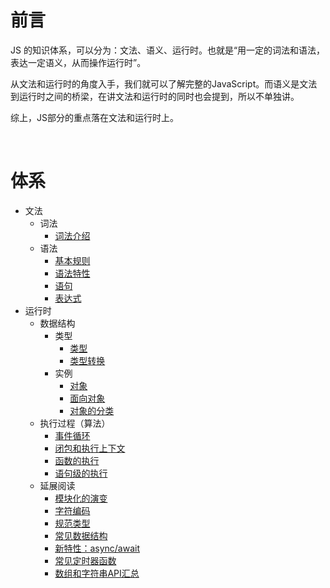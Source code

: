 # 前言

JS 的知识体系，可以分为：文法、语义、运行时。也就是“用一定的词法和语法，表达一定语义，从而操作运行时”。

从文法和运行时的角度入手，我们就可以了解完整的JavaScript。而语义是文法到运行时之间的桥梁，在讲文法和运行时的同时也会提到，所以不单独讲。

综上，JS部分的重点落在文法和运行时上。

<br/>

# 体系

- 文法
    * 词法
        + [词法介绍][001]
    * 语法
        + [基本规则][002]
        + [语法特性][003]
        + [语句][004]
        + [表达式][005]
- 运行时
    * 数据结构
        + 类型
            * [类型][006]
            * [类型转换][016]
        + 实例
            * [对象][007]
            * [面向对象][008]
            * [对象的分类][009]
    * 执行过程（算法）
        + [事件循环][011]
        + [闭包和执行上下文][012]
        + [函数的执行][013]
        + [语句级的执行][014]
    * 延展阅读
        + [模块化的演变][018]
        + [字符编码][015]
        + [规范类型][017]
        + [常见数据结构][010]
        + [新特性：async/await][019]
        + [常见定时器函数][020]
        + [数组和字符串API汇总][021]
        <!-- + [算法与数据结构汇总][022] -->


[001]: https://github.com/jiangxia/FE-Knowledge/blob/master/posts/JavaScript/词法.md
[002]: https://github.com/jiangxia/FE-Knowledge/blob/master/posts/JavaScript/基本规则.md
[003]: https://github.com/jiangxia/FE-Knowledge/blob/master/posts/JavaScript/语法特性.md
[004]: https://github.com/jiangxia/FE-Knowledge/blob/master/posts/JavaScript/语句.md
[005]: https://github.com/jiangxia/FE-Knowledge/blob/master/posts/JavaScript/表达式.md
[006]: https://github.com/jiangxia/FE-Knowledge/blob/master/posts/JavaScript/类型.md
[007]: https://github.com/jiangxia/FE-Knowledge/blob/master/posts/JavaScript/对象.md
[008]: https://github.com/jiangxia/FE-Knowledge/blob/master/posts/JavaScript/面向对象.md
[009]: https://github.com/jiangxia/FE-Knowledge/blob/master/posts/JavaScript/对象的分类.md
[010]: https://github.com/jiangxia/FE-Knowledge/blob/master/posts/JavaScript/常见数据结构.md
[011]: https://github.com/jiangxia/FE-Knowledge/blob/master/posts/JavaScript/事件循环.md
[012]: https://github.com/jiangxia/FE-Knowledge/blob/master/posts/JavaScript/闭包和执行上下文.md
[013]: https://github.com/jiangxia/FE-Knowledge/blob/master/posts/JavaScript/函数的执行.md
[014]: https://github.com/jiangxia/FE-Knowledge/blob/master/posts/JavaScript/语句级的执行.md
[015]: https://github.com/jiangxia/FE-Knowledge/blob/master/posts/JavaScript/字符编码.md
[016]: https://github.com/jiangxia/FE-Knowledge/blob/master/posts/JavaScript/类型转换.md
[017]: https://github.com/jiangxia/FE-Knowledge/blob/master/posts/JavaScript/规范类型.md
[018]: https://github.com/jiangxia/FE-Knowledge/blob/master/posts/JavaScript/模块化的演变.md
[019]: https://github.com/jiangxia/FE-Knowledge/blob/master/posts/JavaScript/async.md
[020]: https://github.com/jiangxia/FE-Knowledge/blob/master/posts/JavaScript/常见定时器函数.md
[021]: https://github.com/jiangxia/FE-Knowledge/blob/master/posts/JavaScript/数组和字符串API汇总.md
[022]: https://github.com/jiangxia/FE-Knowledge/blob/master/posts/JavaScript/算法与数据结构汇总.md

